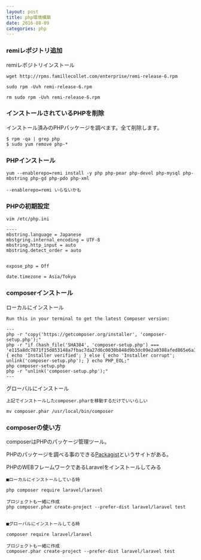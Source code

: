 ```yaml
---
layout: post
title: php環境構築
date: 2016-08-09
categories: php
---
```


### remiレポジトリ追加

remiレポジトリインストール

```
wget http://rpms.famillecollet.com/enterprise/remi-release-6.rpm

sudo rpm -Uvh remi-release-6.rpm

rm sudo rpm -Uvh remi-release-6.rpm
```

### インストールされているPHPを削除

インストール済みのPHPパッケージを調べます。全て削除します。

```
$ rpm -qa | grep php
$ sudo yum remove php-*

```

### PHPインストール

```
yum --enablerepo=remi install -y php php-pear php-devel php-mysql php-mbstring php-gd php-pdo php-xml

--enablerepo=remi いらないかも
```

### PHPの初期設定

```
vim /etc/php.ini

----
mbstring.language = Japanese
mbstgring.internal_encoding = UTF-8
mbstring.http_input = auto
mbstring.detect_order = auto


expose_php = Off

date.timezone = Asia/Tokyo
```

### composerインストール

ローカルにインストール

```
Run this in your terminal to get the latest Composer version:

---
php -r "copy('https://getcomposer.org/installer', 'composer-setup.php');"
php -r "if (hash_file('SHA384', 'composer-setup.php') === 'e115a8dc7871f15d853148a7fbac7da27d6c0030b848d9b3dc09e2a0388afed865e6a3d6b3c0fad45c48e2b5fc1196ae') { echo 'Installer verified'; } else { echo 'Installer corrupt'; unlink('composer-setup.php'); } echo PHP_EOL;"
php composer-setup.php
php -r "unlink('composer-setup.php');"
---
```

グローバルにインストール

```
上記でインストールしたcomposer.pharを移動するだけでいいらしい

mv composer.phar /usr/local/bin/composer
```

### composerの使い方

composerはPHPのパッケージ管理ツール。

PHPのパッケージを調べる事のできる[Packagist](https://packagist.org/)というサイトがある。

PHPのWEBフレームワークであるLaravelをインストールしてみる

```
■ローカルにインストールしている時

php composer require laravel/laravel

プロジェクトも一緒に作成
php composer.phar create-project --prefer-dist laravel/laravel test


■グローバルにインストールしてる時

composer require laravel/laravel

プロジェクトも一緒に作成
composer.phar create-project --prefer-dist laravel/laravel test

```
